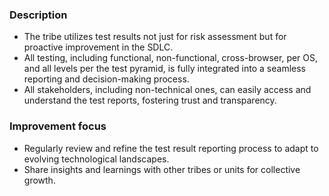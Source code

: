 ### Description

-   The tribe utilizes test results not just for risk assessment but for proactive improvement in the SDLC.
-   All testing, including functional, non-functional, cross-browser, per OS, and all levels per the test pyramid, is fully integrated into a seamless reporting and decision-making process.
-   All stakeholders, including non-technical ones, can easily access and understand the test reports, fostering trust and transparency.

### Improvement focus

-   Regularly review and refine the test result reporting process to adapt to evolving technological landscapes.
-   Share insights and learnings with other tribes or units for collective growth.

